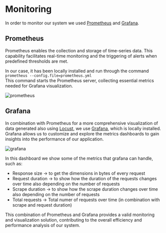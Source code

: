 # Monitoring
In order to monitor our system we used [Prometheus](https://prometheus.io/) and [Grafana](https://grafana.com/).

## Prometheus
Prometheus enables the collection and storage of time-series data. This capability facilitates real-time monitoring and the triggering of alerts when predefined thresholds are met. 

In our case, it has been locally installed and run through the command
    ```
    prometheus --config.file=prometheus.yml
    ``` \
This command starts the Prometheus server, collecting essential metrics needed for Grafana visualization.

![prometheus](https://github.com/se4ai2324-uniba/GHIPrediction/assets/48125720/dd620f34-8b4b-4d0c-9f9a-cb493ffebb7d)

## Grafana
In combination with Prometheus for a more comprehensive visualization of data generated also using [Locust](https://locust.io/), we use [Grafana](https://grafana.com/), which is locally installed. 
Grafana allows us to customize and explore the metrics dashboards to gain insights into the performance of our application.

![grafana](https://github.com/se4ai2324-uniba/GHIPrediction/assets/48125720/b3606fd2-508c-479d-b715-f1c88840abec)

In this dashboard we show some of the metrics that grafana can handle, such as: 	
* Response size	    -> to get the dimensions in bytes of every request
* Request duration	-> to show how the duration of the requests changes over time also depending on the number of requests
* Scrape duration   -> to show how the scrape duration changes over time also depending on the number of requests
* Total requests	-> Total numer of requests over time (in combination with scrape and request duration)

 This combination of Prometheus and Grafana provides a valid monitoring and visualization solution, contributing to the overall efficiency and performance analysis of our system.
